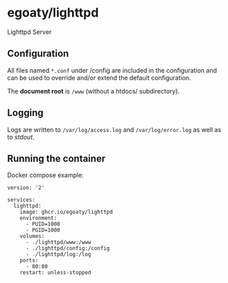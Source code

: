 # egoaty/lighttpd
Lighttpd Server

## Configuration

All files named ```*.conf``` under /config are included in the configuration and can be used to override and/or extend the default configuration.

The **document root** is ```/www``` (without a htdocs/ subdirectory).

## Logging

Logs are written to ```/var/log/access.log``` and ```/var/log/error.log``` as well as to *stdout*.

## Running the container

Docker compose example:

```
version: '2'

services:
  lighttpd:
    image: ghcr.io/egoaty/lighttpd
    environment:
      - PUID=1000
      - PGID=1000
    volumes:
      - ./lighttpd/www:/www
      - ./lighttpd/config:/config
      - ./lighttpd/log:/log
    ports:
      - 80:80
    restart: unless-stopped
```
